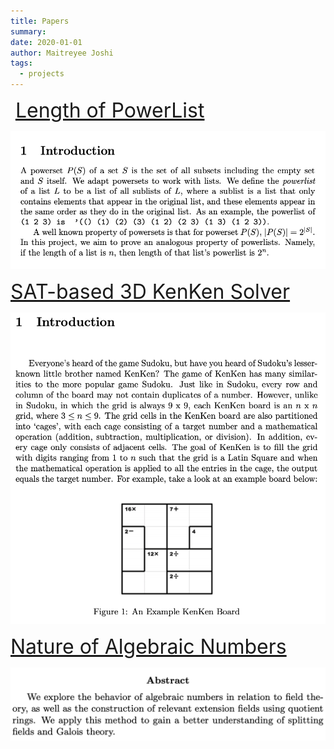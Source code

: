 ```yaml
---
title: Papers
summary: 
date: 2020-01-01
author: Maitreyee Joshi
tags:
  - projects
---
```

&nbsp;
<a style="font-size:2rem;" href="https://github.com/sillygrinch/Proof-of-Powerlist/blob/main/CS2800Final-3-2.pdf">Length of PowerList</a>

![powerlist](/static/img/powerlist.png)

<a style="font-size:2rem;" href="/static/pdf/powerlist.pdf">SAT-based 3D KenKen Solver</a>

![kenken](/static/img/kenken.png) <a href="https://github.com/sillygrinch/KenKenSolver" class="fa fa-github"></a>

<a style="font-size:2rem;" href="/static/pdf/powerlist.pdf">Nature of Algebraic Numbers</a>

![AlgebraicNumbers](/static/img/numbers.png)
